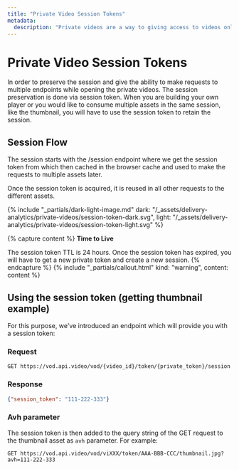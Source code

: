 ```yaml
---
title: "Private Video Session Tokens"
metadata: 
  description: "Private videos are a way to giving access to videos only to certain users and making sure that privacy concerns are covered. This section will provide a detailed explanation on how private video session tokens work."
---
```


Private Video Session Tokens
============================

In order to preserve the session and give the ability to make requests to multiple endpoints while opening the private videos. The session preservation is done via session token. When you are building your own player or you would like to consume multiple assets in the same session, like the thumbnail, you will have to use the session token to retain the session.

## Session Flow

The session starts with the /session endpoint where we get the session token from which then cached in the browser cache and used to make the requests to multiple assets later.

Once the session token is acquired, it is reused in all other requests to the different assets.

{% include "_partials/dark-light-image.md" dark: "/_assets/delivery-analytics/private-videos/session-token-dark.svg", light: "/_assets/delivery-analytics/private-videos/session-token-light.svg" %}

{% capture content %}
**Time to Live**

The session token TTL is 24 hours. Once the session token has expired, you will have to get a new private token and create a new session.
{% endcapture %}
{% include "_partials/callout.html" kind: "warning", content: content %}

## Using the session token (getting thumbnail example)
  
For this purpose, we've introduced an endpoint which will provide you with a session token:

### Request

```curl
GET https://vod.api.video/vod/{video_id}/token/{private_token}/session
```

### Response

```json
{"session_token": "111-222-333"}
```

### Avh parameter

The session token is then added to the query string of the GET request to the thumbnail asset as `avh` parameter. For example:

```curl
GET https://vod.api.video/vod/viXXX/token/AAA-BBB-CCC/thumbnail.jpg?avh=111-222-333
```
